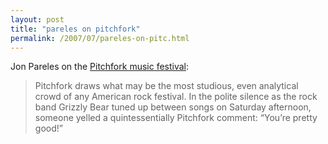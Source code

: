 ```yaml
---
layout: post
title: "pareles on pitchfork"
permalink: /2007/07/pareles-on-pitc.html
---
```


Jon Pareles on the [Pitchfork music festival](http://www.nytimes.com/2007/07/16/arts/music/16pitc.html?_r=1&ref=music&oref=slogin):

> Pitchfork draws what may be the most studious, even analytical crowd of any American rock festival. In the polite silence as the rock band Grizzly Bear tuned up between songs on Saturday afternoon, someone yelled a quintessentially Pitchfork comment: “You’re pretty good!”